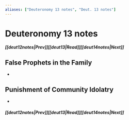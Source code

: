 ```yaml
---
aliases: ["Deuteronomy 13 notes", "Deut. 13 notes"]
---
```

# Deuteronomy 13 notes
##### <span class=arrow-left></span>[[deut12notes|Prev]]<span class=navigation-separator></span>[[deut13|Read]]<span class=navigation-separator></span>[[deut14notes|Next]]<span class=arrow-right></span>
## False Prophets in the Family
- 
## Punishment of Community Idolatry
- 
##### <span class=arrow-left></span>[[deut12notes|Prev]]<span class=navigation-separator></span>[[deut13|Read]]<span class=navigation-separator></span>[[deut14notes|Next]]<span class=arrow-right></span>